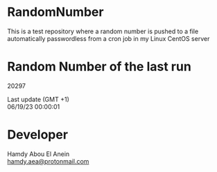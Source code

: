 # RandomNumber    
This is a test repository where a random number is pushed to a file automatically passwordless from a cron job in my Linux CentOS server    
# Random Number of the last run   
20297
      
Last update (GMT +1)    
06/19/23 00:00:01
# Developer    
Hamdy Abou El Anein   
hamdy.aea@protonmail.com
